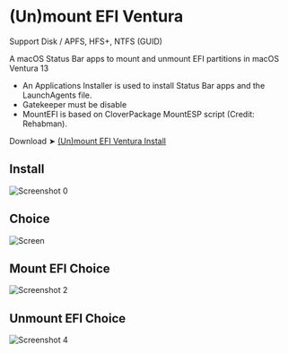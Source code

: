 # (Un)mount EFI Ventura
Support Disk / APFS, HFS+, NTFS  (GUID)

A macOS Status Bar apps to mount and unmount EFI partitions in macOS Ventura 13
- An Applications Installer is used to install Status Bar apps and the LaunchAgents file.
- Gatekeeper must be disable
- MountEFI is based on CloverPackage MountESP script (Credit: Rehabman).

Download ➤ [(Un)mount EFI Ventura Install](https://github.com/chris1111/Un-mount-EFI-Ventura/raw/Master/(Un)mount%20EFI%20Ventura%20Install.zip)

## Install
![Screenshot 0](https://user-images.githubusercontent.com/6248794/183128620-9a645370-ed0b-4571-82fb-c46d91400c5e.png)
## Choice
![Screen](https://user-images.githubusercontent.com/6248794/183132016-e476bbff-b6b6-4505-b181-95ee7b2dcfbb.gif)
## Mount EFI Choice
![Screenshot 2](https://user-images.githubusercontent.com/6248794/183128624-b3fb5216-2990-4b8e-a715-c1fe5c5210e6.png)
## Unmount EFI Choice
![Screenshot 4](https://user-images.githubusercontent.com/6248794/183128628-f894f5a0-e634-453a-bac1-b4802ade8e88.png)
